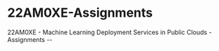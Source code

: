 # 22AM0XE-Assignments
22AM0XE - Machine Learning Deployment Services in Public Clouds - Assignments --
